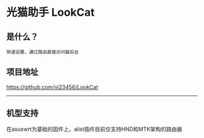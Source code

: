 # 光猫助手 LookCat

## 是什么？
`快速设置，通过路由直接访问猫后台`

## 项目地址
https://github.com/vj23456/LookCat

---

## 机型支持

在asuswrt为基础的固件上，alist插件目前仅支持HND和MTK架构的路由器
